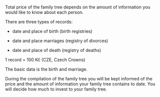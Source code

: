 Total price of the family tree depends on the amount of information you would like to know about each person.

There are three types of records:
    
* date and place of birth (birth registries)

* date and place marriages (registry of divorces)

* date and place of death (registry of deaths)


1 record = 100 Kč (CZE, Czech Crowns)

The basic data is the birth and marriage.

During the compilation of the family tree you will be kept informed of the price and the amount of information your family tree contains to date. You will decide how much to invest to your family tree.
